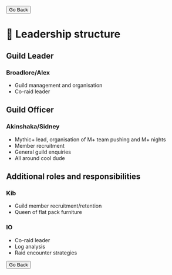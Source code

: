 <button onclick="history.back()">Go Back</button>  
# :crown: Leadership structure

## Guild Leader

### Broadlore/Alex

- Guild management and organisation  
- Co-raid leader

## Guild Officer

### Akinshaka/Sidney

- Mythic+ lead, organisation of M+ team pushing and M+ nights  
- Member recruitment  
- General guild enquiries  
- All around cool dude 

## Additional roles and responsibilities

### Kib

- Guild member recruitment/retention
- Queen of flat pack furniture

### IO

- Co-raid leader
- Log analysis
- Raid encounter strategies  

<button onclick="history.back()">Go Back</button>
